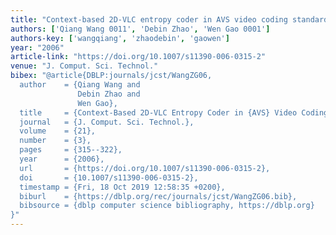 ```yaml
---
title: "Context-based 2D-VLC entropy coder in AVS video coding standard"
authors: ['Qiang Wang 0011', 'Debin Zhao', 'Wen Gao 0001']
authors-key: ['wangqiang', 'zhaodebin', 'gaowen']
year: "2006"
article-link: "https://doi.org/10.1007/s11390-006-0315-2"
venue: "J. Comput. Sci. Technol."
bibex: "@article{DBLP:journals/jcst/WangZG06,
  author    = {Qiang Wang and
               Debin Zhao and
               Wen Gao},
  title     = {Context-Based 2D-VLC Entropy Coder in {AVS} Video Coding Standard},
  journal   = {J. Comput. Sci. Technol.},
  volume    = {21},
  number    = {3},
  pages     = {315--322},
  year      = {2006},
  url       = {https://doi.org/10.1007/s11390-006-0315-2},
  doi       = {10.1007/s11390-006-0315-2},
  timestamp = {Fri, 18 Oct 2019 12:58:35 +0200},
  biburl    = {https://dblp.org/rec/journals/jcst/WangZG06.bib},
  bibsource = {dblp computer science bibliography, https://dblp.org}
}"
---
```

